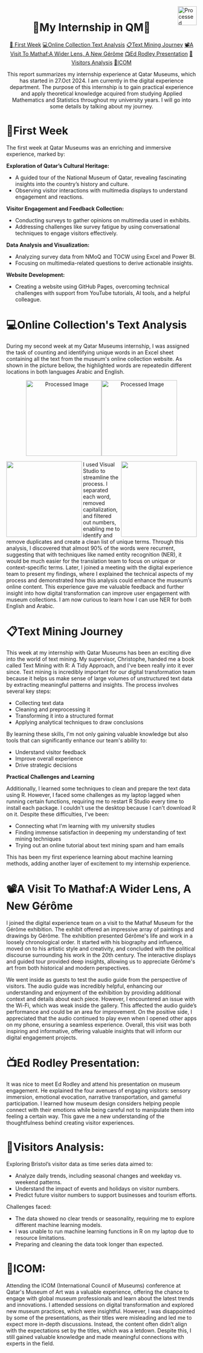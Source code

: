 <img src="https://i.ibb.co/kJ99gXz/qm-car-logo-0-0-1.png" align="right" alt="Processed Image" height="50" width="auto"  >
<html>
<body>
  <h1  align="center">&#127826;My Internship in QM&#127826; </h1>


<p align="center" > <a href="#W1">&#128150; First Week</a>     <a href="#W2">&#128187;Online Collection Text Analysis</a>     <a href="#W3">&#128203;Text Mining Journey</a>     <a href="#W4">&#128253;A Visit To Mathaf:A Wider Lens, A New Gérôme</a> <a href="#W5">&#128250;Ed Rodley Presentation</a>  <a href="#W6">&#128694;Visitors Analysis</a> <a href="#W7">&#128188;ICOM</a></p>
  

<p align="center">This report summarizes my internship experience at Qatar Museums, which has started in 27.Oct 2024. I am currently in the digital experience department. The purpose of this internship is to gain practical experience and apply theoretical knowledge acquired from studying Applied Mathematics and Statistics throughout my university years. I will go into some details by talking about my journey.</p>
  
<h1  align="Left" id="W1">&#128150;First Week</h1>
<p>The first week at Qatar Museums was an enriching and immersive experience, marked by:</p>

<p><b>Exploration of Qatar’s Cultural Heritage:</b></p>
<ul>
  <li>	A guided tour of the National Museum of Qatar, revealing fascinating insights into the country’s history and culture.</li>
  <li>	Observing visitor interactions with multimedia displays to understand engagement and reactions.</li>
</ul>
<p><b>Visitor Engagement and Feedback Collection:</b></p>
<ul>
  <li>	Conducting surveys to gather opinions on multimedia used in exhibits.</li>
  <li>	Addressing challenges like survey fatigue by using conversational techniques to engage visitors effectively.</li>
</ul>
<p><b>Data Analysis and Visualization:</b></p>
<ul>
  <li>	Analyzing survey data from NMoQ and TOCW using Excel and Power BI.</li>
  <li>	Focusing on multimedia-related questions to derive actionable insights.</li>
</ul>
<p><b>Website Development:</b></p>
<ul>
  <li>	Creating a website using GitHub Pages, overcoming technical challenges with support from YouTube tutorials, AI tools, and a helpful colleague.</li>
</ul>

<h1 align="Left" id="W2">&#128187;Online Collection's Text Analysis </h1>
<p>During my second week at my Qatar Museums internship, I was assigned the task of counting and identifying unique words in an Excel sheet containing all the text from the museum's online collection website. As shown in the picture bellow, the highlighted words are repeatedin different locations in both languages Arabic and English.</p>
<p align="center" ><img align="Center" alt="Processed Image" height="200" width="auto" src="https://i.ibb.co/M9Wx8JS/Screenshot-2024-11-12-085434.png"  ><img  align="Center" alt="Processed Image" height="200" width="auto" src="https://i.ibb.co/7N5KMJN/Screenshot-2024-11-12-093819.png"></p>

<p><img align="left" height="200" width="auto" src="https://i.ibb.co/ZKghqH3/Screenshot-2024-11-12-094657.png" ><img align="right" height="200" width="auto" src="https://i.ibb.co/3WFwGQr/Screenshot-2024-11-12-094911.png" >
  
  I    used  Visual  Studio  to  streamline  the  process. I  separated  each  word,  removed  capitalization, and  filtered  out  numbers,  enabling  me  to  identify  and  remove  duplicates  and  create  a  clean  list  of  unique  terms. Through  this  analysis,  I  discovered  that  almost 90%  of  the  words  were  recurrent,  suggesting  that  with  techniques  like  named  entity  recognition  (NER),  it  would  be  much  easier  for  the  translation  team  to  focus on  unique  or  context-specific  terms.    Later,  I joined  a  meeting  with the digital  experience  team  to  present  my  findings,  where  I  explained  the  technical  aspects  of  my  process  and  demonstrated  how  this  analysis  could  enhance  the  museum’s  online  content.    This  experience  gave  me  valuable  feedback  and  further  insight  into  how digital  transformation  can  improve  user  engagement  with  museum  collections.  I  am  now  curious  to  learn  how  I  can  use  NER  for  both  English  and  Arabic.</p>

<h1 align="left" id="W3" >&#128203;Text Mining Journey </h1>
<p>This week at my internship with Qatar Museums has been an exciting dive into the world of text mining. My supervisor, Christophe, handed me a book called Text Mining with R: A Tidy Approach, and I've been really into it ever since. Text mining is incredibly important for our digital transformation team because it helps us make sense of large volumes of unstructured text data by extracting meaningful patterns and insights. The process involves several key steps:</p>
<ul>
 <li> Collecting text data</li>
 <li>	Cleaning and preprocessing it</li>
 <li>	Transforming it into a structured format</li>
 <li>	Applying analytical techniques to draw conclusions</li>
</ul>
<p>By learning these skills, I'm not only gaining valuable knowledge but also tools that can significantly enhance our team's ability to:
<ul>
 <li> Understand visitor feedback</li>
 <li>	Improve overall experience</li>
 <li>	Drive strategic decisions</li>
</ul>

<b>Practical Challenges and Learning</b>

Additionally, I learned some techniques to clean and prepare the text data using R. However, I faced some challenges as my laptop lagged when running certain functions, requiring me to restart R Studio every time to install each package. I couldn't use the desktop because I can't download R on it. Despite these difficulties, I've been:
<ul>
<li>	Connecting what I'm learning with my university studies</li>
<li>	Finding immense satisfaction in deepening my understanding of text mining techniques</li>
<li>	Trying out an online tutorial about text mining spam and ham emails</li>
</ul>
  
This has been my first experience learning about machine learning methods, adding another layer of excitement to my internship experience.

<h1 align="left" id="W4">&#128253;A Visit To Mathaf:A Wider Lens, A New Gérôme</h1>

I joined the digital experience team on a visit to the Mathaf Museum for the Gérôme exhibition. The exhibit offered an impressive array of paintings and drawings by Gérôme. The exhibition presented Gérôme's life and work in a loosely chronological order. It started with his biography and influence, moved on to his artistic style and creativity, and concluded with the political discourse surrounding his work in the 20th century. The interactive displays and guided tour provided deep insights, allowing us to appreciate Gérôme's art from both historical and modern perspectives.

We went inside as guests to test the audio guide from the perspective of visitors. The audio guide was incredibly helpful, enhancing our understanding and enjoyment of the exhibition by providing additional context and details about each piece. However, I encountered an issue with the Wi-Fi, which was weak inside the gallery. This affected the audio guide’s performance and could be an area for improvement. On the positive side, I appreciated that the audio continued to play even when I opened other apps on my phone, ensuring a seamless experience. Overall, this visit was both inspiring and informative, offering valuable insights that will inform our digital engagement projects.
</p>

<h1 align="left" id="W5">&#128250;Ed Rodley Presentation: </h1>
<p>It was nice to meet Ed Rodley and attend his presentation on museum engagement. He explained the four avenues of engaging visitors: sensory immersion, emotional evocation, narrative transportation, and gameful participation. I learned how museum design considers helping people connect with their emotions while being careful not to manipulate them into feeling a certain way. This gave me a new understanding of the thoughtfulness behind creating visitor experiences.</p>

<h1 align="left" id="W6">&#128694;Visitors Analysis: </h1>
<p> Exploring Bristol’s visitor data as time series data aimed to:
<ul>
<li>Analyze daily trends, including seasonal changes and weekday vs. weekend patterns.	</li>
<li>Understand the impact of events and holidays on visitor numbers.	</li>
<li>Predict future visitor numbers to support businesses and tourism efforts.	</li>
</ul>
Challenges faced:
<ul>
<li>The data showed no clear trends or seasonality, requiring me to explore different machine learning models.</li>
<li>I was unable to run machine learning functions in R on my laptop due to resource limitations.</li>
<li>Preparing and cleaning the data took longer than expected.</li> 
</ul></p>
<h1 align="left" id="W7">&#128188;ICOM:</h1>
<p>Attending the ICOM (International Council of Museums) conference at Qatar's Museum of Art was a valuable experience, offering the chance to engage with global museum professionals and learn about the latest trends and innovations. I attended sessions on digital transformation and explored new museum practices, which were insightful. However, I was disappointed by some of the presentations, as their titles were misleading and led me to expect more in-depth discussions. Instead, the content often didn’t align with the expectations set by the titles, which was a letdown. Despite this, I still gained valuable knowledge and made meaningful connections with experts in the field.</p>





